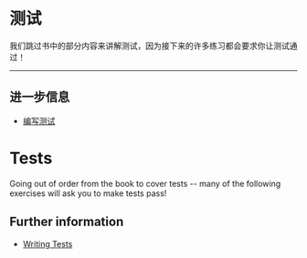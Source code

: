 # 测试

我们跳过书中的部分内容来讲解测试，因为接下来的许多练习都会要求你让测试通过！

---
## 进一步信息

- [编写测试](https://doc.rust-lang.org/book/ch11-01-writing-tests.html)

# Tests

Going out of order from the book to cover tests -- many of the following exercises will ask you to make tests pass!

## Further information

- [Writing Tests](https://doc.rust-lang.org/book/ch11-01-writing-tests.html)
